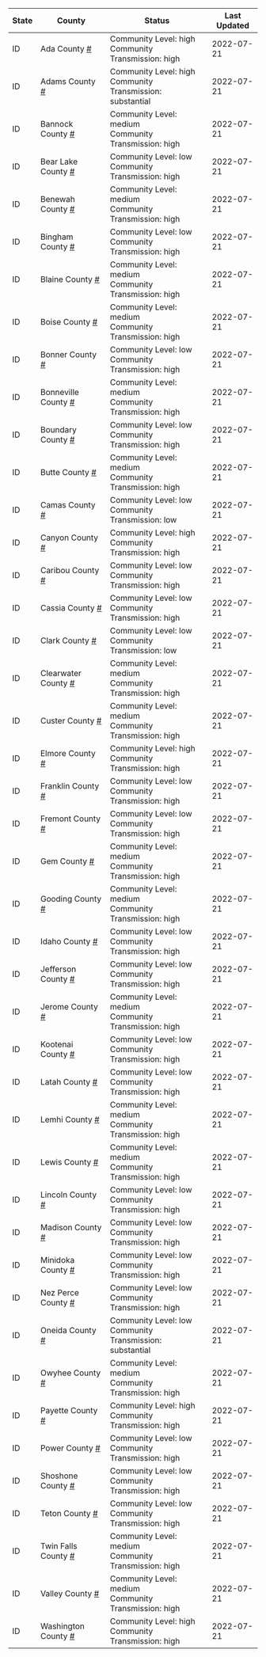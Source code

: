 State | County | Status | Last Updated
--- | --- | --- | --- 
ID | Ada County <a href="#ada_county">#</a> | <a name="ada_county"></a>Community Level: high<br/>Community Transmission: high | 2022-07-21
ID | Adams County <a href="#adams_county">#</a> | <a name="adams_county"></a>Community Level: high<br/>Community Transmission: substantial | 2022-07-21
ID | Bannock County <a href="#bannock_county">#</a> | <a name="bannock_county"></a>Community Level: medium<br/>Community Transmission: high | 2022-07-21
ID | Bear Lake County <a href="#bear_lake_county">#</a> | <a name="bear_lake_county"></a>Community Level: low<br/>Community Transmission: high | 2022-07-21
ID | Benewah County <a href="#benewah_county">#</a> | <a name="benewah_county"></a>Community Level: medium<br/>Community Transmission: high | 2022-07-21
ID | Bingham County <a href="#bingham_county">#</a> | <a name="bingham_county"></a>Community Level: low<br/>Community Transmission: high | 2022-07-21
ID | Blaine County <a href="#blaine_county">#</a> | <a name="blaine_county"></a>Community Level: medium<br/>Community Transmission: high | 2022-07-21
ID | Boise County <a href="#boise_county">#</a> | <a name="boise_county"></a>Community Level: medium<br/>Community Transmission: high | 2022-07-21
ID | Bonner County <a href="#bonner_county">#</a> | <a name="bonner_county"></a>Community Level: low<br/>Community Transmission: high | 2022-07-21
ID | Bonneville County <a href="#bonneville_county">#</a> | <a name="bonneville_county"></a>Community Level: medium<br/>Community Transmission: high | 2022-07-21
ID | Boundary County <a href="#boundary_county">#</a> | <a name="boundary_county"></a>Community Level: low<br/>Community Transmission: high | 2022-07-21
ID | Butte County <a href="#butte_county">#</a> | <a name="butte_county"></a>Community Level: medium<br/>Community Transmission: high | 2022-07-21
ID | Camas County <a href="#camas_county">#</a> | <a name="camas_county"></a>Community Level: low<br/>Community Transmission: low | 2022-07-21
ID | Canyon County <a href="#canyon_county">#</a> | <a name="canyon_county"></a>Community Level: high<br/>Community Transmission: high | 2022-07-21
ID | Caribou County <a href="#caribou_county">#</a> | <a name="caribou_county"></a>Community Level: low<br/>Community Transmission: high | 2022-07-21
ID | Cassia County <a href="#cassia_county">#</a> | <a name="cassia_county"></a>Community Level: low<br/>Community Transmission: high | 2022-07-21
ID | Clark County <a href="#clark_county">#</a> | <a name="clark_county"></a>Community Level: low<br/>Community Transmission: low | 2022-07-21
ID | Clearwater County <a href="#clearwater_county">#</a> | <a name="clearwater_county"></a>Community Level: medium<br/>Community Transmission: high | 2022-07-21
ID | Custer County <a href="#custer_county">#</a> | <a name="custer_county"></a>Community Level: medium<br/>Community Transmission: high | 2022-07-21
ID | Elmore County <a href="#elmore_county">#</a> | <a name="elmore_county"></a>Community Level: high<br/>Community Transmission: high | 2022-07-21
ID | Franklin County <a href="#franklin_county">#</a> | <a name="franklin_county"></a>Community Level: low<br/>Community Transmission: high | 2022-07-21
ID | Fremont County <a href="#fremont_county">#</a> | <a name="fremont_county"></a>Community Level: low<br/>Community Transmission: high | 2022-07-21
ID | Gem County <a href="#gem_county">#</a> | <a name="gem_county"></a>Community Level: medium<br/>Community Transmission: high | 2022-07-21
ID | Gooding County <a href="#gooding_county">#</a> | <a name="gooding_county"></a>Community Level: medium<br/>Community Transmission: high | 2022-07-21
ID | Idaho County <a href="#idaho_county">#</a> | <a name="idaho_county"></a>Community Level: low<br/>Community Transmission: high | 2022-07-21
ID | Jefferson County <a href="#jefferson_county">#</a> | <a name="jefferson_county"></a>Community Level: low<br/>Community Transmission: high | 2022-07-21
ID | Jerome County <a href="#jerome_county">#</a> | <a name="jerome_county"></a>Community Level: medium<br/>Community Transmission: high | 2022-07-21
ID | Kootenai County <a href="#kootenai_county">#</a> | <a name="kootenai_county"></a>Community Level: low<br/>Community Transmission: high | 2022-07-21
ID | Latah County <a href="#latah_county">#</a> | <a name="latah_county"></a>Community Level: low<br/>Community Transmission: high | 2022-07-21
ID | Lemhi County <a href="#lemhi_county">#</a> | <a name="lemhi_county"></a>Community Level: medium<br/>Community Transmission: high | 2022-07-21
ID | Lewis County <a href="#lewis_county">#</a> | <a name="lewis_county"></a>Community Level: medium<br/>Community Transmission: high | 2022-07-21
ID | Lincoln County <a href="#lincoln_county">#</a> | <a name="lincoln_county"></a>Community Level: low<br/>Community Transmission: high | 2022-07-21
ID | Madison County <a href="#madison_county">#</a> | <a name="madison_county"></a>Community Level: low<br/>Community Transmission: high | 2022-07-21
ID | Minidoka County <a href="#minidoka_county">#</a> | <a name="minidoka_county"></a>Community Level: low<br/>Community Transmission: high | 2022-07-21
ID | Nez Perce County <a href="#nez_perce_county">#</a> | <a name="nez_perce_county"></a>Community Level: low<br/>Community Transmission: high | 2022-07-21
ID | Oneida County <a href="#oneida_county">#</a> | <a name="oneida_county"></a>Community Level: low<br/>Community Transmission: substantial | 2022-07-21
ID | Owyhee County <a href="#owyhee_county">#</a> | <a name="owyhee_county"></a>Community Level: medium<br/>Community Transmission: high | 2022-07-21
ID | Payette County <a href="#payette_county">#</a> | <a name="payette_county"></a>Community Level: high<br/>Community Transmission: high | 2022-07-21
ID | Power County <a href="#power_county">#</a> | <a name="power_county"></a>Community Level: low<br/>Community Transmission: high | 2022-07-21
ID | Shoshone County <a href="#shoshone_county">#</a> | <a name="shoshone_county"></a>Community Level: low<br/>Community Transmission: high | 2022-07-21
ID | Teton County <a href="#teton_county">#</a> | <a name="teton_county"></a>Community Level: low<br/>Community Transmission: high | 2022-07-21
ID | Twin Falls County <a href="#twin_falls_county">#</a> | <a name="twin_falls_county"></a>Community Level: medium<br/>Community Transmission: high | 2022-07-21
ID | Valley County <a href="#valley_county">#</a> | <a name="valley_county"></a>Community Level: medium<br/>Community Transmission: high | 2022-07-21
ID | Washington County <a href="#washington_county">#</a> | <a name="washington_county"></a>Community Level: high<br/>Community Transmission: high | 2022-07-21
